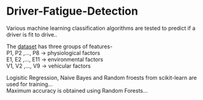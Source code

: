 # Driver-Fatigue-Detection

Various machine learning classification algorithms are tested to predict if a driver is fit to drive..<br>

The [dataset](https://www.kaggle.com/c/stayalert/data) has three groups of features-<br>
P1, P2 ,..., P8  -> physiological factors<br>
E1, E2 ,..., E11 -> environmental factors<br>
V1, V2 ,..., V9 -> vehicular factors<br>

Logisitic Regression, Naive Bayes and Random froests from scikit-learn are used for training...<br>
Maximum accuracy is obtained using Random Forests...
